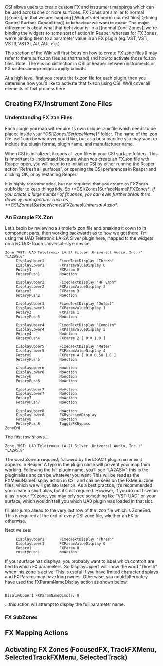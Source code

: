 

CSI allows users to create custom FX and instrument mappings which can be used across one or more surfaces. FX Zones are similar to normal [[Zones]] in that we are mapping [[Widgets defined in our mst files|Defining Control Surface Capabilities]] to behaviour we want to occur. The major difference is about what that behaviour is. In a [[normal Zone|Zones]] we're binding the widgets to some sort of action in Reaper, whereas for FX Zones, we're binding them to a parameter value in an FX plugin (eg.  VST, VSTi, VST3, VST3i, AU, AUi, etc.)

This section of the Wiki will first focus on how to create FX zone files (I may refer to them as fx.zon files as shorthand) and how to activate those fx.zon files. Note: There is no distinction in CSI or Reaper between instruments or FX so the same principals apply to both.

At a high level, first you create the fx.zon file for each plugin, then you determine how you’d like to activate that fx.zon using CSI. We’ll cover all elements of that process here.

## Creating FX/Instrument Zone Files

### Understanding FX.zon Files
Each plugin you map will require its own unique .zon file which needs to be placed inside your **CSI\Zones\[SurfaceName]\** folder. The name of the .zon file itself can be whatever you’d like, but as a best practice you may want to include the plugin format, plugin name, and manufacturer name. 

When CSI is initialized, it reads all .zon files in your CSI surface folders. This is important to understand because when you create an FX.zon file with Reaper open, you will need to re-initialize CSI by either running the Reaper action “Refresh all surfaces”, or opening the CSI preferences in Reaper and clicking OK, or by restarting Reaper.  

It is highly recommended, but not required, that you create an FXZones subfolder to keep things tidy. So **CSI\Zones\[SurfaceName]\FXZones\**. If you create a large number of fx zones, you can even further break them down by manufacturer such as **CSI\Zones\[SurfaceName]\FXZones\Universal Audio\**. 


### An Example FX.Zon
Let’s begin by reviewing a simple fx.zon file and breaking it down to its component parts, then working backwards as to how we got there. I’m using the UAD Teletronix LA-2A Silver plugin here, mapped to the widgets on a MCU/X-Touch Universal-style device.

```
Zone "VST: UAD Teletronix LA-2A Silver (Universal Audio, Inc.)" "LA2ASlv"
     DisplayUpper1       FixedTextDisplay "Thresh"
     DisplayLower1       FXParamValueDisplay 0
     Rotary1             FXParam 0 
     RotaryPush1         NoAction

     DisplayUpper2       FixedTextDisplay "HF Emph"
     DisplayLower2       FXParamValueDisplay 3
     Rotary2             FXParam 3
     RotaryPush2         NoAction  

     DisplayUpper3       FixedTextDisplay "Output" 
     DisplayLower3       FXParamValueDisplay 1
     Rotary3             FXParam 1
     RotaryPush3         NoAction  

     DisplayUpper4       FixedTextDisplay "CompLim" 
     DisplayLower4       FXParamValueDisplay 2
     Rotary4             NoAction
     RotaryPush4         FXParam 2 [ 0.0 1.0 ]

     DisplayUpper5       FixedTextDisplay "Meter" 
     DisplayLower5       FXParamValueDisplay 4
     Rotary5             FXParam 4 [ 0.0 0.50 1.0 ]
     RotaryPush5         NoAction

     DisplayUpper6       NoAction
     DisplayLower6       NoAction
     Rotary6             NoAction
     RotaryPush6         NoAction

     DisplayUpper7       NoAction 
     DisplayLower7       NoAction 
     Rotary7             NoAction 
     RotaryPush7         NoAction

     DisplayUpper8       NoAction
     DisplayLower8       FXBypassedDisplay
     Rotary8             NoAction
     RotaryPush8         ToggleFXBypass
ZoneEnd

```

The first row shows…

```
Zone "VST: UAD Teletronix LA-2A Silver (Universal Audio, Inc.)" "LA2ASlv"
```

The word Zone is required, followed by the EXACT plugin name as it appears in Reaper. A typo in the plugin name will prevent your map from working. Following the full plugin name, you’ll see “LA2ASlv”: this is the plugin alias and can be whatever you want. This will be read as the FXMenuNameDisplay action in CSI, and can be seen on the FXMenu zone files, which we will get into later on. As a best practice, it’s recommended you create a short alias, but it’s not required. However, if you do not have an alias in your FX zone, you may only see something like “VST: UAD” on your surface, which wouldn’t tell you which UAD plugin was loaded in that slot.

I’ll also jump ahead to the very last row of the .zon file which is ZoneEnd. This is required at the end of every CSI zone file, whether an FX or otherwise.


Next we see:
```
     DisplayUpper1       FixedTextDisplay "Thresh"
     DisplayLower1       FXParamValueDisplay 0
     Rotary1             FXParam 0 
     RotaryPush1         NoAction

```

If your surface has displays, you probably want to label which controls are tied to which FX parameters. So DisplayUpper1 will show the word “Thresh” when this zone is active. This is useful if you have limited character displays and FX Params may have long names. Otherwise, you could alternately have used the FXParamNameDIsplay action as shown below:

```

DisplayUpper1 FXParamNameDisplay 0

```

…this action will attempt to display the full parameter name.

### FX SubZones

## FX Mapping Actions

## Activating FX Zones (FocusedFX, TrackFXMenu, SelectedTrackFXMenu, SelectedTrack)